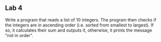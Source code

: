 ## Lab 4


Write a program that reads a list of 10 integers. The program then checks if the integers are in ascending order (i.e. sorted from smallest to largest). If so, it calculates their sum and outputs it, otherwise, it prints the message “not in order”.
